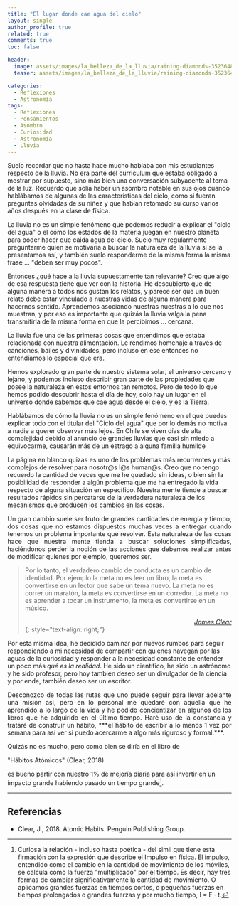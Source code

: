 ```yaml
---
title: "El lugar donde cae agua del cielo"
layout: single
author_profile: true
related: true
comments: true
toc: false

header:
  image: assets/images/la_belleza_de_la_lluvia/raining-diamonds-352364871.png
  teaser: assets/images/la_belleza_de_la_lluvia/raining-diamonds-352364871.png

categories:
  - Reflexiones
  - Astronomía
tags:
  - Reflexiones
  - Pensamientos
  - Asombro
  - Curiosidad
  - Astronomía
  - Lluvia
---
```

<p align="justify" markdown="1">

Suelo recordar que no hasta hace mucho hablaba con mis estudiantes respecto de la lluvia. No era parte del curriculum que estaba obligado a mostrar por supuesto, sino más bien una conversación subyacente al tema de la luz. Recuerdo que solía haber un asombro notable en sus ojos cuando hablábamos de algunas de las características del cielo, como si fueran preguntas olvidadas de su niñez y que habían retomado su curso varios años después en la clase de física.

La lluvia no es un simple fenómeno que podemos reducir a explicar el "ciclo del agua" o el cómo los estados de la materia juegan en nuestro planeta para poder hacer que caida agua del cielo. Suelo muy regularmente preguntarme quien se motivaría a buscar la naturaleza de la lluvia si se la presentamos así, y también suelo responderme de la misma forma la misma frase ... "deben ser muy pocos".

Entonces ¿qué hace a la lluvia supuestamente tan relevante? Creo que algo de esa respuesta tiene que ver con la historia. He descubierto que de alguna manera a todos nos gustan los relatos, y parece ser que un buen relato debe estar vinculado a nuestras vidas de alguna manera para hacernos sentido. Aprendemos asociando nuestras nuestras a lo que nos muestran, y por eso es importante que quizás la lluvia valga la pena transmitirla de la misma forma en que la percibimos ... cercana.

La lluvia fue una de las primeras cosas que entendimos que estaba relacionada con nuestra alimentación. Le rendimos homenaje a través de canciones, bailes y divinidades, pero incluso en ese entonces no entendíamos lo especial que era.

Hemos explorado gran parte de nuestro sistema solar, el universo cercano y lejano, y podemos incluso describir gran parte de las propiedades que posee la naturaleza en estos entornos tan remotos. Pero de todo lo que hemos podido descubrir hasta el día de hoy, solo hay un lugar en el universo donde sabemos que cae agua desde el cielo, y es la Tierra. 





Hablábamos de cómo la lluvia no es un simple fenómeno en el que puedes explicar todo con el titular del "Ciclo del agua"  que por lo demás no motiva a nadie a querer observar más lejos. En Chile se viven días de alta complejidad debido al anuncio de grandes lluvias que casi sin miedo a equivocarme, causarán más de un estrago a alguna familia humilde 

La página en blanco quizas es uno de los problemas más recurrentes y más complejos de resolver para nosotr@s l@s human@s. Creo que no tengo recuerdo la cantidad de veces que me he quedado sin ideas, o bien sin la posibilidad de responder a algún problema que me ha entregado la vida respecto de alguna situación en específico. Nuestra mente tiende a buscar resultados rápidos sin percatarse de la verdadera naturaleza de los mecanismos que producen los cambios en las cosas.
</p>

<p align="justify" markdown="1">
Un gran cambio suele ser fruto de grandes cantidades de energía y tiempo, dos cosas que no estamos dispuestos muchas veces a entregar cuando tenemos un problema importante que resolver. Esta naturaleza de las cosas hace que nuestra mente tienda a buscar soluciones simplificadas, haciéndonos perder la noción de las acciones que debemos realizar antes de modificar quienes por ejemplo, queremos ser.
</p>

> Por lo tanto, el verdadero cambio de conducta es un cambio de identidad. Por ejemplo la meta no es leer un libro, la meta es convertirse en un lector que sabe un tema nuevo. La meta no es correr un maratón, la meta es convertirse en un corredor. La meta no es aprender a tocar un instrumento, la meta es convertirse en un músico.
>
> <cite style="text-align: right; display: block;"><a href="https://blackci.rocks/2021/08/habitos-atomicos-de-james-clear/" target="_blank">James Clear</a></cite>
{: style="text-align: right;"}

<p align="justify" markdown="1">

Por esta misma idea, he decidido caminar por nuevos rumbos para seguir respondiendo a mi necesidad de compartir con quienes navegan por las aguas de la curiosidad y responder a la necesidad constante de entender un poco más *qué es la realidad*. He sido un científico, he sido un astrónomo y he sido profesor, pero hoy también deseo ser un divulgador de la ciencia y por ende, también deseo ser un escritor.
</p>

<p align="justify" markdown="1">
Desconozco de todas las rutas que uno puede seguir para llevar adelante una misión así, pero en lo personal me quedaré con aquella que he aprendido a lo largo de la vida y he podido concientizar en algunos de los libros que he adquirido en el último tiempo. Haré uso de la constancia y trataré de construir un hábito, ***el hábito de escribir a lo menos 1 vez por semana para así ver si puedo acercarme a algo más riguroso y formal.***.
</p>

<p align="justify" markdown="1">
Quizás no es mucho, pero como bien se diría en el libro de


"Hábitos Atómicos" (Clear, 2018)

 es bueno partir con nuestro 1% de mejoría diaria para así invertir en un impacto grande habiendo pasado un tiempo grande[^1].
</p>

[^1]: Curiosa la relación - incluso hasta poética - del simil que tiene esta firmación con la expresión que describe el Impulso en física. El impulso, entendido como el cambio en la cantidad de movimiento de los móviles, se calcula como la fuerza "multiplicado" por el tiempo. Es decir, hay tres formas de cambiar significativamente la cantidad de movimiento. O aplicamos grandes fuerzas en tiempos cortos, o pequeñas fuerzas en tiempos prolongados o grandes fuerzas y por mucho tiempo,  I = F · t.

---

## Referencias

- Clear, J., 2018. Atomic Habits. Penguin Publishing Group.




